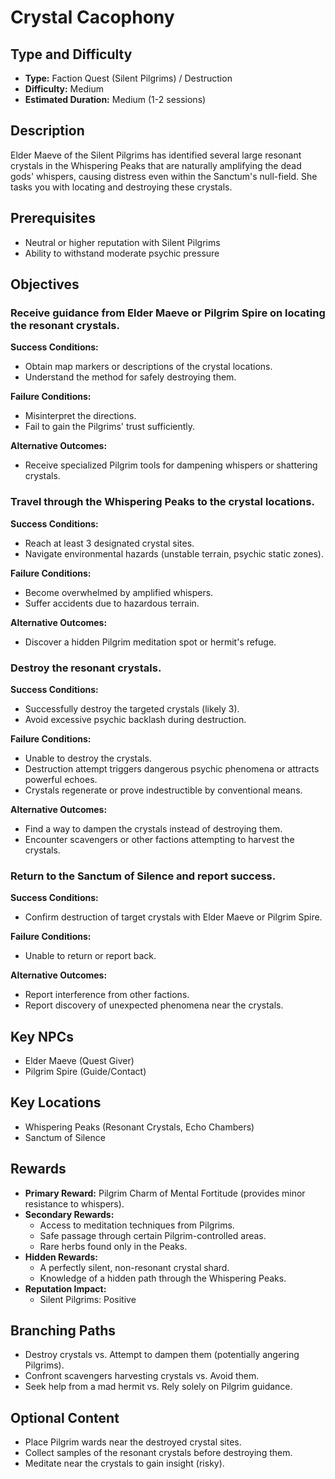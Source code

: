 # Crystal Cacophony

## Type and Difficulty
- **Type:** Faction Quest (Silent Pilgrims) / Destruction
- **Difficulty:** Medium
- **Estimated Duration:** Medium (1-2 sessions)

## Description
Elder Maeve of the Silent Pilgrims has identified several large resonant crystals in the Whispering Peaks that are naturally amplifying the dead gods' whispers, causing distress even within the Sanctum's null-field. She tasks you with locating and destroying these crystals.

## Prerequisites
- Neutral or higher reputation with Silent Pilgrims
- Ability to withstand moderate psychic pressure

## Objectives
### Receive guidance from Elder Maeve or Pilgrim Spire on locating the resonant crystals.

**Success Conditions:**
- Obtain map markers or descriptions of the crystal locations.
- Understand the method for safely destroying them.

**Failure Conditions:**
- Misinterpret the directions.
- Fail to gain the Pilgrims' trust sufficiently.

**Alternative Outcomes:**
- Receive specialized Pilgrim tools for dampening whispers or shattering crystals.
### Travel through the Whispering Peaks to the crystal locations.

**Success Conditions:**
- Reach at least 3 designated crystal sites.
- Navigate environmental hazards (unstable terrain, psychic static zones).

**Failure Conditions:**
- Become overwhelmed by amplified whispers.
- Suffer accidents due to hazardous terrain.

**Alternative Outcomes:**
- Discover a hidden Pilgrim meditation spot or hermit's refuge.
### Destroy the resonant crystals.

**Success Conditions:**
- Successfully destroy the targeted crystals (likely 3).
- Avoid excessive psychic backlash during destruction.

**Failure Conditions:**
- Unable to destroy the crystals.
- Destruction attempt triggers dangerous psychic phenomena or attracts powerful echoes.
- Crystals regenerate or prove indestructible by conventional means.

**Alternative Outcomes:**
- Find a way to dampen the crystals instead of destroying them.
- Encounter scavengers or other factions attempting to harvest the crystals.
### Return to the Sanctum of Silence and report success.

**Success Conditions:**
- Confirm destruction of target crystals with Elder Maeve or Pilgrim Spire.

**Failure Conditions:**
- Unable to return or report back.

**Alternative Outcomes:**
- Report interference from other factions.
- Report discovery of unexpected phenomena near the crystals.

## Key NPCs
- Elder Maeve (Quest Giver)
- Pilgrim Spire (Guide/Contact)

## Key Locations
- Whispering Peaks (Resonant Crystals, Echo Chambers)
- Sanctum of Silence

## Rewards
- **Primary Reward:** Pilgrim Charm of Mental Fortitude (provides minor resistance to whispers).
- **Secondary Rewards:**
  - Access to meditation techniques from Pilgrims.
  - Safe passage through certain Pilgrim-controlled areas.
  - Rare herbs found only in the Peaks.
- **Hidden Rewards:**
  - A perfectly silent, non-resonant crystal shard.
  - Knowledge of a hidden path through the Whispering Peaks.
- **Reputation Impact:**
  - Silent Pilgrims: Positive

## Branching Paths
- Destroy crystals vs. Attempt to dampen them (potentially angering Pilgrims).
- Confront scavengers harvesting crystals vs. Avoid them.
- Seek help from a mad hermit vs. Rely solely on Pilgrim guidance.

## Optional Content
- Place Pilgrim wards near the destroyed crystal sites.
- Collect samples of the resonant crystals before destroying them.
- Meditate near the crystals to gain insight (risky).
